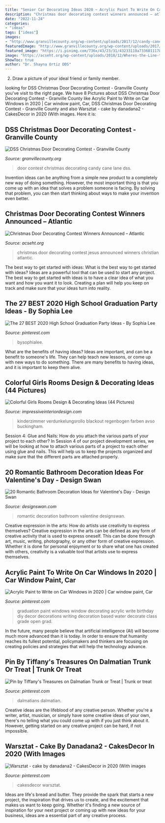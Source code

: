 ```yaml
---
title: "Senior Car Decorating Ideas 2020 ~ Acrylic Paint To Write On Car Windows In 2020"
description: "Christmas door decorating contest winners announced – atlantic"
date: "2022-11-24"
categories:
- "ideas"
tags: ["ideas"]
images:
- "http://www.granvillecounty.org/wp-content/uploads/2017/12/candy-cane-lane.jpg"
featuredImage: "http://www.granvillecounty.org/wp-content/uploads/2017/12/candy-cane-lane.jpg"
featured_image: "https://i.pinimg.com/736x/43/23/31/43233110a7336011178b7d1f9bfb7c05.jpg"
image: "https://acseht.org/wp-content/uploads/2018/12/Wheres-the-Line-to-See-Jesus-Atlantic-Christian-School-2018-Christmas-Door-Decorating-Contest-1b.jpg"
ShowToc: true
author: "Dr. Shayna Ortiz DDS"
---
```



2. Draw a picture of your ideal friend or family member.

	

		
looking for DSS Christmas Door Decorating Contest - Granville County you've visit to the right page. We have 8 Pictures about DSS Christmas Door Decorating Contest - Granville County like Acrylic Paint to Write on Car Windows in 2020 | Car window paint, Car, DSS Christmas Door Decorating Contest - Granville County and also Warsztat - cake by danadana2 - CakesDecor in 2020 (With images. Here it is:
		
    
## DSS Christmas Door Decorating Contest - Granville County

<img loading=lazy src="http://www.granvillecounty.org/wp-content/uploads/2017/12/candy-cane-lane.jpg" onerror="this.onerror=null;this.src='https://tse4.mm.bing.net/th?id=OIP.6Jf7Ie8r_rjw6gWOEASYtgHaJ4&amp;pid=15.1';" alt="DSS Christmas Door Decorating Contest - Granville County">

_Source: granvillecounty.org_

>door contest christmas decorating candy cane lane dss. 

	

Invention ideas can be anything from a simple new product to a completely new way of doing something. However, the most important thing is that you come up with an idea that solves a problem someone is facing. By solving that problem, you can then start thinking about ways to make your invention even better.

    
## Christmas Door Decorating Contest Winners Announced – Atlantic

<img loading=lazy src="https://acseht.org/wp-content/uploads/2018/12/Wheres-the-Line-to-See-Jesus-Atlantic-Christian-School-2018-Christmas-Door-Decorating-Contest-1b.jpg" onerror="this.onerror=null;this.src='https://tse1.mm.bing.net/th?id=OIP.9jMHdfug9dZCk2Tc9afKAgHaDu&amp;pid=15.1';" alt="Christmas Door Decorating Contest Winners Announced – Atlantic">

_Source: acseht.org_

>christmas door decorating contest jesus announced winners christian atlantic. 

	

The best way to get started with ideas: What is the best way to get started with ideas?
Ideas are a powerful tool that can be used to start any project. The best way to get started with ideas is to have a clear idea of what you want and how you want it to look. Creating a plan will help you keep on track and make sure that your ideas turn into reality.

    
## The 27 BEST 2020 High School Graduation Party Ideas - By Sophia Lee

<img loading=lazy src="https://i.pinimg.com/736x/43/23/31/43233110a7336011178b7d1f9bfb7c05.jpg" onerror="this.onerror=null;this.src='https://tse4.mm.bing.net/th?id=OIP.cXklo419Y21Qa8He4evzGQHaLH&amp;pid=15.1';" alt="The 27 BEST 2020 High School Graduation Party Ideas - By Sophia Lee">

_Source: pinterest.com_

>bysophialee. 

	

What are the benefits of having ideas?
Ideas are important, and can be a benefit to someone's life. They can help teach new lessons, or come up with new ways to do something. There are many benefits to having ideas, and it is important to keep them alive.

    
## Colorful Girls Rooms Design &amp; Decorating Ideas (44 Pictures)

<img loading=lazy src="https://www.impressiveinteriordesign.com/diverse/camerefete/fete23.jpg" onerror="this.onerror=null;this.src='https://tse3.mm.bing.net/th?id=OIP.o-yGofTvCRsPpUp6-eiS_AHaJ8&amp;pid=15.1';" alt="Colorful Girls Rooms Design &amp; Decorating Ideas (44 Pictures)">

_Source: impressiveinteriordesign.com_

>kinderzimmer verdunkelungsrollo blackout regenbogen farben avso buckingham. 

	

Session 4: Glue and Nails: How do you attach the various parts of your project to each other?
In Session 4 of our project development series, we will be looking at how to attach various parts of a project to each other using glue and nails. This will help us to keep the projects organized and make sure that the different parts are attached properly.

    
## 20 Romantic Bathroom Decoration Ideas For Valentine&#039;s Day - Design Swan

<img loading=lazy src="https://img.designswan.com/2016/01/romanticBath/13.jpg" onerror="this.onerror=null;this.src='https://tse2.mm.bing.net/th?id=OIP.896MUmaWmCpt8KMaSftbzAHaME&amp;pid=15.1';" alt="20 Romantic Bathroom Decoration Ideas for Valentine&#039;s Day - Design Swan">

_Source: designswan.com_

>romantic decoration bathroom valentine designswan. 

	

Creative expression in the arts: How do artists use creativity to express themselves?
Creative expression in the arts can be defined as any form of creative activity that is used to express oneself. This can be done through art, music, writing, photography, or any other form of creative expression. Whether it is done for personal enjoyment or to share what one has created with others, creativity is a valuable tool that artists use to express themselves.

    
## Acrylic Paint To Write On Car Windows In 2020 | Car Window Paint, Car

<img loading=lazy src="https://i.pinimg.com/736x/50/e0/1a/50e01a56490d31d89a64dad072df9ead.jpg" onerror="this.onerror=null;this.src='https://tse1.mm.bing.net/th?id=OIP.aOBUMWSqAhcQF2fObtgBZgHaLH&amp;pid=15.1';" alt="Acrylic Paint to Write on Car Windows in 2020 | Car window paint, Car">

_Source: pinterest.com_

>graduation paint windows window decorating acrylic write birthday diy decor decorations writing decoration based water decorate class grade open grad. 

	

In the future, many people believe that artificial intelligence (AI) will become much more advanced than it is today. In order to ensure that humanity reaches its fullest potential, policymakers and thinkers are focusing on creating policies and strategies that will help the technology advance.

    
## Pin By Tiffany&#039;s Treasures On Dalmatian Trunk Or Treat | Trunk Or Treat

<img loading=lazy src="https://i.pinimg.com/736x/d3/73/3d/d3733d004fdff038a65551fd3d2352ff.jpg" onerror="this.onerror=null;this.src='https://tse1.mm.bing.net/th?id=OIP.Dp9iZEqO0SZx-GuAgXmODAHaFv&amp;pid=15.1';" alt="Pin by Tiffany&#039;s Treasures on Dalmatian Trunk or Treat | Trunk or treat">

_Source: pinterest.com_

>dalmatians dalmatian. 

	

Creative ideas are the lifeblood of any creative person. Whether you're a writer, artist, musician, or simply have some creative ideas of your own, there's no telling what you could come up with if you just think about it. However, getting started on any creative project can be hard, if not impossible.

    
## Warsztat - Cake By Danadana2 - CakesDecor In 2020 (With Images

<img loading=lazy src="https://i.pinimg.com/originals/d4/61/f8/d461f829ab948ba3d0907f08cd96b2fd.jpg" onerror="this.onerror=null;this.src='https://tse3.mm.bing.net/th?id=OIP.XEFv6SlS2e2rf0O9pqk3XQHaLa&amp;pid=15.1';" alt="Warsztat - cake by danadana2 - CakesDecor in 2020 (With images">

_Source: pinterest.com_

>cakesdecor warsztat. 

	

Ideas are life's bread and butter. They provide the spark that starts a new project, the inspiration that drives us to create, and the excitement that makes us want to keep going. Whether it's finding a new source of inspiration for your next project or coming up with new ideas for your business, ideas are a essential part of any creative process.

